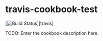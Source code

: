 # travis-cookbook-test

[![Build Status](http://img.shields.io/travis/jassinpain/travis-cookbook-test.svg)][travis]


TODO: Enter the cookbook description here.

